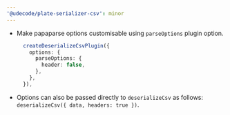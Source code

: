 ```yaml
---
'@udecode/plate-serializer-csv': minor
---
```


- Make papaparse options customisable using `parseOptions` plugin option.
  ```ts
    createDeserializeCsvPlugin({
      options: {
        parseOptions: {
          header: false,
        },
      },
    }),
  ```
- Options can also be passed directly to `deserializeCsv` as follows: `deserializeCsv({ data, headers: true })`.
